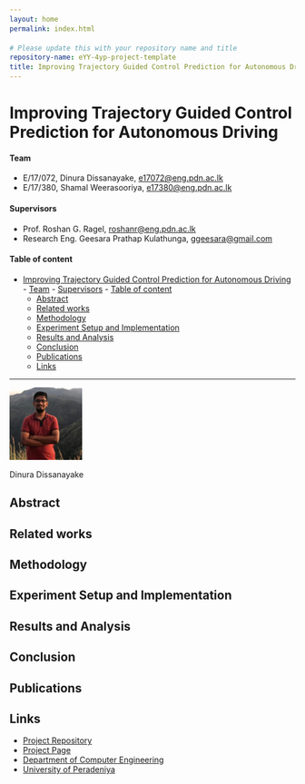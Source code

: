 ```yaml
---
layout: home
permalink: index.html

# Please update this with your repository name and title
repository-name: eYY-4yp-project-template
title: Improving Trajectory Guided Control Prediction for Autonomous Driving
---
```


[comment]: # "This is the standard layout for the project, but you can clean this and use your own template"

# Improving Trajectory Guided Control Prediction for Autonomous Driving

#### Team

- E/17/072, Dinura Dissanayake, [e17072@eng.pdn.ac.lk](mailto:e17072@eng.pdn.ac.lk)
- E/17/380, Shamal Weerasooriya, [e17380@eng.pdn.ac.lk](mailto:e17380@eng.pdn.ac.lk)

#### Supervisors

- Prof. Roshan G. Ragel, [roshanr@eng.pdn.ac.lk](mailto:roshanr@eng.pdn.ac.lk)
- Research Eng. Geesara Prathap Kulathunga, [ggeesara@gmail.com](mailto:ggeesara@gmail.com)

#### Table of content

- [Improving Trajectory Guided Control Prediction for Autonomous Driving](#improving-trajectory-guided-control-prediction-for-autonomous-driving)
      - [Team](#team)
      - [Supervisors](#supervisors)
      - [Table of content](#table-of-content)
  - [Abstract](#abstract)
  - [Related works](#related-works)
  - [Methodology](#methodology)
  - [Experiment Setup and Implementation](#experiment-setup-and-implementation)
  - [Results and Analysis](#results-and-analysis)
  - [Conclusion](#conclusion)
  - [Publications](#publications)
  - [Links](#links)

---
<div class="container">
      <img class="mx-auto d-block img-thumbnail" src="./images/e17072.jpg" alt="Sample Image" width="128" />
      <p class="caption text-center">Dinura Dissanayake</p>
</div>


## Abstract

## Related works

## Methodology

## Experiment Setup and Implementation

## Results and Analysis

## Conclusion

## Publications
[//]: # "Note: Uncomment each once you uploaded the files to the repository"

<!-- 1. [Semester 7 report](./) -->
<!-- 2. [Semester 7 slides](./) -->
<!-- 3. [Semester 8 report](./) -->
<!-- 4. [Semester 8 slides](./) -->
<!-- 5. Author 1, Author 2 and Author 3 "Research paper title" (2021). [PDF](./). -->


## Links

[//]: # ( NOTE: EDIT THIS LINKS WITH YOUR REPO DETAILS )

- [Project Repository](https://github.com/cepdnaclk/repository-name)
- [Project Page](https://cepdnaclk.github.io/repository-name)
- [Department of Computer Engineering](http://www.ce.pdn.ac.lk/)
- [University of Peradeniya](https://eng.pdn.ac.lk/)

[//]: # "Please refer this to learn more about Markdown syntax"
[//]: # "https://github.com/adam-p/markdown-here/wiki/Markdown-Cheatsheet"
